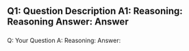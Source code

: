 
Q1:  Question Description
A1:
Reasoning: Reasoning
Answer: Answer
---
###
Q: Your Question
A:
Reasoning: <REASONING>
Answer: <ANSWER>
###
